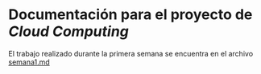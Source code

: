 # Documentación para el proyecto de *Cloud Computing*

El trabajo realizado durante la primera semana se encuentra en el archivo [semana1.md][semana1]

[semana1]: https://pedromfc.github.io/Proyecto-CC/docs/semana1
